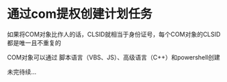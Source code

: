 # 通过com提权创建计划任务



如果将COM对象比作人的话，CLSID就相当于身份证号，每个COM对象的CLSID都是唯一且不重复的

COM对象可以通过 脚本语言（VBS、JS）、高级语言（C++）和powershell创建

未完待续…